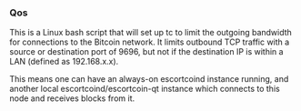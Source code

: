 ### Qos ###

This is a Linux bash script that will set up tc to limit the outgoing bandwidth for connections to the Bitcoin network. It limits outbound TCP traffic with a source or destination port of 9696, but not if the destination IP is within a LAN (defined as 192.168.x.x).

This means one can have an always-on escortcoind instance running, and another local escortcoind/escortcoin-qt instance which connects to this node and receives blocks from it.
